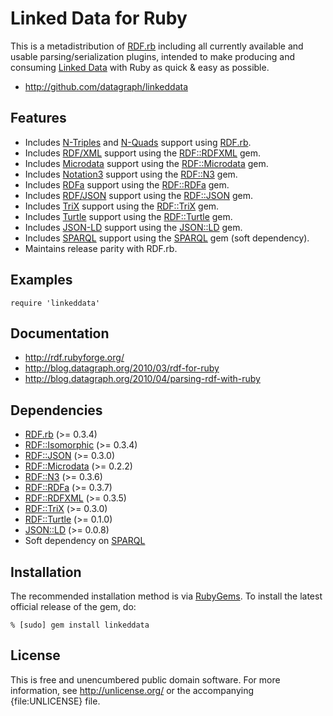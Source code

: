 Linked Data for Ruby
====================

This is a metadistribution of [RDF.rb][] including all currently available
and usable parsing/serialization plugins, intended to make producing and
consuming [Linked Data][] with Ruby as quick & easy as possible.

* <http://github.com/datagraph/linkeddata>

Features
--------

* Includes [N-Triples][] and [N-Quads][] support using [RDF.rb][].
* Includes [RDF/XML][] support using the [RDF::RDFXML][] gem.
* Includes [Microdata][] support using the [RDF::Microdata][] gem.
* Includes [Notation3][] support using the [RDF::N3][] gem.
* Includes [RDFa][] support using the [RDF::RDFa][] gem.
* Includes [RDF/JSON][] support using the [RDF::JSON][] gem.
* Includes [TriX][] support using the [RDF::TriX][] gem.
* Includes [Turtle][] support using the [RDF::Turtle][] gem.
* Includes [JSON-LD][] support using the [JSON::LD][] gem.
* Includes [SPARQL][] support using the [SPARQL][SPARQL gem] gem (soft dependency).
* Maintains release parity with RDF.rb.

Examples
--------

    require 'linkeddata'

Documentation
-------------

* <http://rdf.rubyforge.org/>
* <http://blog.datagraph.org/2010/03/rdf-for-ruby>
* <http://blog.datagraph.org/2010/04/parsing-rdf-with-ruby>

Dependencies
------------

* [RDF.rb](http://rubygems.org/gems/rdf) (>= 0.3.4)
* [RDF::Isomorphic](http://rubygems.org/gems/rdf-isomorphic) (>= 0.3.4)
* [RDF::JSON](http://rubygems.org/gems/rdf-json) (>= 0.3.0)
* [RDF::Microdata](http://rubygems.org/gems/rdf-microdata) (>= 0.2.2)
* [RDF::N3](http://rubygems.org/gems/rdf-n3) (>= 0.3.6)
* [RDF::RDFa](http://rubygems.org/gems/rdf-rdfa) (>= 0.3.7)
* [RDF::RDFXML](http://rubygems.org/gems/rdf-rdfxml) (>= 0.3.5)
* [RDF::TriX](http://rubygems.org/gems/rdf-trix) (>= 0.3.0)
* [RDF::Turtle](http://rubygems.org/gems/rdf-turtle) (>= 0.1.0)
* [JSON::LD](http://rubygems.org/gems/json-ld) (>= 0.0.8)
* Soft dependency on [SPARQL](http://rubygems.org/gems/sparql)

Installation
------------

The recommended installation method is via [RubyGems](http://rubygems.org/).
To install the latest official release of the gem, do:

    % [sudo] gem install linkeddata

License
-------

This is free and unencumbered public domain software. For more information,
see <http://unlicense.org/> or the accompanying {file:UNLICENSE} file.

[RDF.rb]:         http://rdf.rubyforge.org/
[RDF::JSON]:      http://rdf.rubyforge.org/json/
[RDF::Microdata]: http://rdoc.info/github/gkellogg/rdf-microdata/master/frames
[RDF::N3]:        http://rdoc.info/github/gkellogg/rdf-n3/master/frames
[RDF::RDFa]:      http://rdoc.info/github/gkellogg/rdf-rdfa/master/frames
[RDF::RDFXML]:    http://rdoc.info/github/gkellogg/rdf-rdfxml/master/frames
[RDF::TriX]:      http://rdf.rubyforge.org/trix/
[RDF::Turtle]:    http://rdoc.info/github/gkellogg/rdf-turtle/master/frames
[JSON::LD]:       http://rdoc.info/github/gkellogg/json-ld/master/frames
[SPARQL gem]:     http://rdoc.info/github/gkellogg/sparql/master/frames
[JSON-LD]:        http://json-ld.org/
[Linked Data]:    http://linkeddata.org/
[Microdata]:      http://en.wikipedia.org/wiki/Microdata_(HTML)
[N-Quads]:        http://sw.deri.org/2008/07/n-quads/
[N-Triples]:      http://en.wikipedia.org/wiki/N-Triples
[Notation3]:      http://en.wikipedia.org/wiki/Notation3
[RDF/JSON]:       http://n2.talis.com/wiki/RDF_JSON_Specification
[RDF/XML]:        http://en.wikipedia.org/wiki/RDF/XML
[RDFa]:           http://en.wikipedia.org/wiki/RDFa
[SPARQL]:         http://en.wikipedia.org/wiki/Sparql
[TriX]:           http://www.w3.org/2004/03/trix/
[Turtle]:         http://en.wikipedia.org/wiki/Turtle_(syntax)
[versioning]:     http://blog.zenspider.com/2008/10/rubygems-howto-preventing-cata.html
